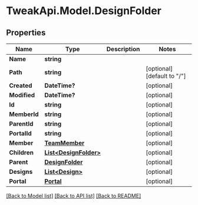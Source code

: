 # TweakApi.Model.DesignFolder
## Properties

Name | Type | Description | Notes
------------ | ------------- | ------------- | -------------
**Name** | **string** |  | 
**Path** | **string** |  | [optional] [default to "/"]
**Created** | **DateTime?** |  | [optional] 
**Modified** | **DateTime?** |  | [optional] 
**Id** | **string** |  | [optional] 
**MemberId** | **string** |  | [optional] 
**ParentId** | **string** |  | [optional] 
**PortalId** | **string** |  | [optional] 
**Member** | [**TeamMember**](TeamMember.md) |  | [optional] 
**Children** | [**List&lt;DesignFolder&gt;**](DesignFolder.md) |  | [optional] 
**Parent** | [**DesignFolder**](DesignFolder.md) |  | [optional] 
**Designs** | [**List&lt;Design&gt;**](Design.md) |  | [optional] 
**Portal** | [**Portal**](Portal.md) |  | [optional] 

[[Back to Model list]](../README.md#documentation-for-models) [[Back to API list]](../README.md#documentation-for-api-endpoints) [[Back to README]](../README.md)

